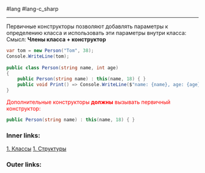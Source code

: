 #lang #lang-c_sharp

---
Первичные конструкторы позволяют добавлять параметры к определению класса и использовать эти параметры внутри класса:
Смысл: **Члены класса + конструктор**

```csharp
var tom = new Person("Tom", 38);
Console.WriteLine(tom);
 
public class Person(string name, int age)
{
    public Person(string name) : this(name, 18) { }
    public void Print() => Console.WriteLine($"name: {name}, age: {age}");
}
```

<font color="#ff0000">Дополнительные конструкторы **должны** вызывать первичный конструктор:</font>
```csharp
public Person(string name) : this(name, 18) { }
```

### Inner links:
[1. Классы](1.%20Languages/C-sharp/0.%20Введение/2.%20Классы%20и%20структуры/1.%20Классы.md)
[1. Структуры](1.%20Languages/C-sharp/0.%20Введение/2.%20Классы%20и%20структуры/1.%20Структуры.md)

### Outer links: